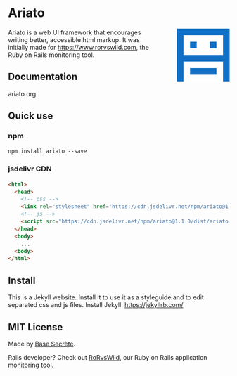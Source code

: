 # Ariato

<img align="right" width="120px" src="assets/images/ariato.png" style="margin: 0 0 48px 48px;" />

Ariato is a web UI framework that encourages writing better, accessible html markup. It was initially made for https://www.rorvswild.com, the Ruby on Rails monitoring tool.

## Documentation

ariato.org

## Quick use

### npm

```shell
npm install ariato --save
```

### jsdelivr CDN

```html
<html>
  <head>
    <!-- css -->
    <link rel="stylesheet" href="https://cdn.jsdelivr.net/npm/ariato@1.1.0/dist/ariato.min.css" type="text/css">
    <!-- js -->
    <script src="https://cdn.jsdelivr.net/npm/ariato@1.1.0/dist/ariato.min.js"></script>
  </head>
  <body>
    ...
  <body>
</html>
```

## Install 

This is a Jekyll website. Install it to use it as a styleguide and to edit separated css and js files.
Install Jekyll: https://jekyllrb.com/


## MIT License

Made by [Base Secrète](https://basesecrete.com).

Rails developer? Check out [RoRvsWild](https://rorvswild.com), our Ruby on Rails application monitoring tool.

